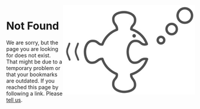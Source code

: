 <img src="/res/ssplogo-fish-only.jpg" style="float: right; " />

# Not Found

We are sorry, but the page you are looking for does not exist. That might be due to a temporary problem or that your
bookmarks are outdated. If you reached this page by following a link. Please [tell us](https://github.com/simplesamlphp/simplesamlphp.github.io/issues).
